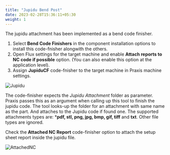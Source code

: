 ```yaml
---
title: "Jupidu Bend Post"
date: 2023-02-28T15:36:11+05:30
weight: 1
---
```


The jupidu attachment has been implemented as a bend code finisher.

1. Select **Bend Code Finishers** in the component installation options to install this code-fnisher alongwith the others.
2. Open Flux settings for the target machine and enable **Attach reports to NC code if possible** option. (You can also enable this option at the application level).
3. Assign **JupiduCF** code-fnisher to the target machine in Praxis machine settings.

![Jupidu](/images/Jupidu.png)

The code-finisher expects the *Jupidu Attachment* folder as parameter. Praxis passes this as an argument when calling up this tool to finish the jupidu code. The tool looks-up the folder for an attachment with same name as the part. And attaches to the Jupidu code if found one. The supported attachments types are: ***pdf, stl, png, jpg, bmp, gif, tiff** and **txt**. Other file types are ignored.


Check the **Attached NC Report** code-finisher option to attach the setup sheet report inside the jupidu file.

![AttachedNC](/images/AttachedNC.png)
